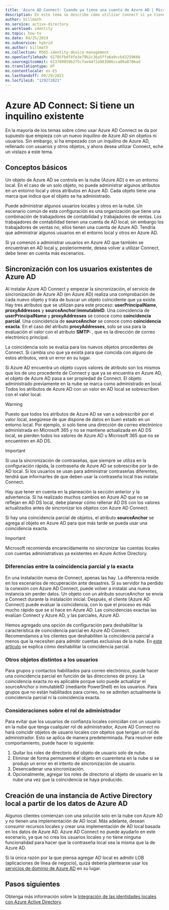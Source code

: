 ```yaml
---
title: 'Azure AD Connect: Cuando ya tiene una cuenta de Azure AD | Microsoft Docs'
description: En este tema se describe cómo utilizar Connect si ya tiene un inquilino de Azure AD.
author: billmath
ms.service: active-directory
ms.workload: identity
ms.topic: how-to
ms.date: 04/25/2019
ms.subservice: hybrid
ms.author: billmath
ms.collection: M365-identity-device-management
ms.openlocfilehash: 61785fbdf4fe3e79b2c36a5ffa6a9ccb43259666
ms.sourcegitcommit: 613789059b275cfae44f2a983906cca06a8706ad
ms.translationtype: HT
ms.contentlocale: es-ES
ms.lasthandoff: 09/29/2021
ms.locfileid: "129272821"
---
```

# <a name="azure-ad-connect-when-you-have-an-existing-tenant"></a>Azure AD Connect: Si tiene un inquilino existente
En la mayoría de los temas sobre cómo usar Azure AD Connect se da por supuesto que empieza con un nuevo inquilino de Azure AD sin objetos ni usuarios. Sin embargo, si ha empezado con un inquilino de Azure AD, rellenado con usuarios y otros objetos, y ahora desea utilizar Connect, eche un vistazo a este tema.

## <a name="the-basics"></a>Conceptos básicos
Un objeto de Azure AD se controla en la nube (Azure AD) o en un entorno local. En el caso de un solo objeto, no puede administrar algunos atributos en un entorno local y otros atributos en Azure AD. Cada objeto tiene una marca que indica que el objeto se ha administrado.

Puede administrar algunos usuarios locales y otros en la nube. Un escenario común de esta configuración es una organización que tiene una combinación de trabajadores de contabilidad y trabajadores de ventas. Los trabajadores de contabilidad tienen una cuenta de AD local; sin embargo los trabajadores de ventas no, ellos tienen una cuenta de Azure AD. Tendría que administrar algunos usuarios en el entorno local y otros en Azure AD.

Si ya comenzó a administrar usuarios en Azure AD que también se encuentran en AD local y, posteriormente, desea volver a utilizar Connect, debe tener en cuenta más escenarios.

## <a name="sync-with-existing-users-in-azure-ad"></a>Sincronización con los usuarios existentes de Azure AD
Al instalar Azure AD Connect y empezar la sincronización, el servicio de sincronización de Azure AD (en Azure AD) realiza una comprobación de cada nuevo objeto y trata de buscar un objeto coincidente que ya existe. Hay tres atributos que se utilizan para este proceso: **userPrincipalName**, **proxyAddresses** y **sourceAnchor**/**immutableID**. Una coincidencia de **userPrincipalName** y **proxyAddresses** se conoce como **coincidencia parcial**. Una coincidencia de **sourceAnchor** se conoce como **coincidencia exacta**. En el caso del atributo **proxyAddresses**, solo se usa para la evaluación el valor con el atributo **SMTP:** , que es la dirección de correo electrónico principal.

La coincidencia solo se evalúa para los nuevos objetos procedentes de Connect. Si cambia uno que ya exista para que coincida con alguno de estos atributos, verá un error en su lugar.

Si Azure AD encuentra un objeto cuyos valores de atributo son los mismos que los de uno procedente de Connect y que ya se encuentra en Azure AD, el objeto de Azure AD pasa a ser propiedad de Connect. El objeto administrado previamente en la nube se marca como administrado en local. Todos los atributos de Azure AD con un valor en AD local se sobrescriben con el valor local.

> [!WARNING]
> Puesto que todos los atributos de Azure AD se van a sobrescribir por el valor local, asegúrese de que dispone de datos en buen estado en un entorno local. Por ejemplo, si solo tiene una dirección de correo electrónico administrada en Microsoft 365 y no se mantiene actualizada en AD DS local, se pierden todos los valores de Azure AD u Microsoft 365 que no se encuentren en AD DS.

> [!IMPORTANT]
> Si usa la sincronización de contraseñas, que siempre se utiliza en la configuración rápida, la contraseña de Azure AD se sobrescribe por la de AD local. Si los usuarios se usan para administrar contraseñas diferentes, tendrá que informarles de que deben usar la contraseña local tras instalar Connect.

Hay que tener en cuenta en la planeación la sección anterior y la advertencia. Si ha realizado muchos cambios en Azure AD que no se reflejan en AD DS local, debe planear cómo rellenar AD DS con los valores actualizados antes de sincronizar los objetos con Azure AD Connect.

Si hay una coincidencia parcial de objetos, el atributo **sourceAnchor** se agrega al objeto en Azure AD para que más tarde se pueda usar una coincidencia exacta.

>[!IMPORTANT]
> Microsoft recomienda encarecidamente no sincronizar las cuentas locales con cuentas administrativas ya existentes en Azure Active Directory.

### <a name="hard-match-vs-soft-match"></a>Diferencias entre la coincidencia parcial y la exacta
En una instalación nueva de Connect, apenas las hay. La diferencia reside en los escenarios de recuperación ante desastres. Si su servidor ha perdido la conexión con Azure AD Connect, puede volver a instalar una nueva instancia sin perder datos. Un objeto con un atributo sourceAnchor se envía a Connect durante la instalación inicial. Después, el cliente (Azure AD Connect) puede evaluar la coincidencia, con lo que el proceso es más mucho rápido que se si hace en Azure AD. Las coincidencias exactas las evalúan Connect y Azure AD, y las parciales, Azure AD.

 Hemos agregado una opción de configuración para deshabilitar la característica de coincidencia parcial en Azure AD Connect. Recomendamos a los clientes que deshabiliten la coincidencia parcial a menos que la necesiten para admitir cuentas exclusivas de la nube. En [este artículo](/powershell/module/msonline/set-msoldirsyncfeature) se explica cómo deshabilitar la coincidencia parcial.

### <a name="other-objects-than-users"></a>Otros objetos distintos a los usuarios
Para grupos y contactos habilitados para correo electrónico, puede hacer una coincidencia parcial en función de las direcciones de proxy. La coincidencia exacta no es aplicable porque solo puede actualizar el sourceAnchor o inmutableID (mediante PowerShell) en los usuarios. Para grupos que no están habilitados para correo, no se admiten actualmente la coincidencia parcial ni la coincidencia exacta.

### <a name="admin-role-considerations"></a>Consideraciones sobre el rol de administrador
Para evitar que los usuarios de confianza locales coincidan con un usuario en la nube que tenga cualquier rol de administrador, Azure AD Connect no hará coincidir objetos de usuario locales con objetos que tengan un rol de administrador. Esto se aplica de manera predeterminada. Para resolver este comportamiento, puede hacer lo siguiente:

1.    Quitar los roles de directorio del objeto de usuario solo de nube.
2.    Eliminar de forma permanente el objeto en cuarentena en la nube si se produjo un error en el intento de sincronización de usuario.
3.    Desencadenar una sincronización.
4.    Opcionalmente, agregar los roles de directorio al objeto de usuario en la nube una vez que la coincidencia se haya producido.



## <a name="create-a-new-on-premises-active-directory-from-data-in-azure-ad"></a>Creación de una instancia de Active Directory local a partir de los datos de Azure AD
Algunos clientes comienzan con una solución solo en la nube con Azure AD y no tienen una implementación de AD local. Más adelante, desean consumir recursos locales y crear una implementación de AD local basada en los datos de Azure AD. Azure AD Connect no puede ayudarlo en este escenario, ya que no crea los usuarios locales y no tiene ninguna funcionalidad para hacer que la contraseña local sea la misma que la de Azure AD.

Si la única razón por la que piensa agregar AD local es admitir LOB (aplicaciones de línea de negocio), quizá debería plantearse usar los [servicios de dominio de Azure AD](../../active-directory-domain-services/index.yml) en su lugar.

## <a name="next-steps"></a>Pasos siguientes
Obtenga más información sobre la [Integración de las identidades locales con Azure Active Directory](whatis-hybrid-identity.md).

